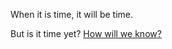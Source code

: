 When it is time, it will be time. 

But is it time yet? [How will we know?](http://www.campingdude.com/content/skit/is_it_time_yet-101.asp)
